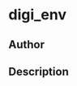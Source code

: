 # digi_env

## Author

<!-- Insert Your Name Here -->

## Description

<!-- Describe your example here -->

